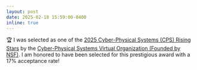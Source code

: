 ```yaml
---
layout: post
date: 2025-02-18 15:59:00-0400
inline: true
---
```


:trophy: I was selected as one of the <a href="https://cps-vo.org/group/CPSRisingStarsWorkshop25" target="blank">2025 Cyber-Physical Systems (CPS) Rising Stars</a> by the <a href="https://cps-vo.org/" target="blank">Cyber-Physical Systems Virtual Organization (Founded by NSF)</a>. I am honored to have been selected for this prestigious award with a 17% acceptance rate!